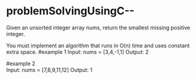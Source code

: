 # problemSolvingUsingC--
Given an unsorted integer array nums, return the smallest missing positive integer.

You must implement an algorithm that runs in O(n) time and uses constant extra space.
#example 1
    Input: nums = [3,4,-1,1]
    Output: 2
    
#example 2    
    Input: nums = [7,8,9,11,12]
    Output: 1
